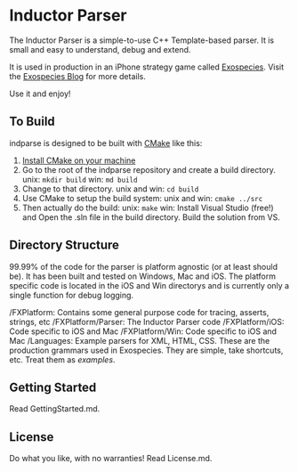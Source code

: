 
Inductor Parser
===============
The Inductor Parser is a simple-to-use C++ Template-based parser.  It is small and easy to understand, debug and extend.

It is used in production in an iPhone strategy game called [Exospecies](https://www.exospecies.com). Visit the [Exospecies Blog](https://www.exospecies.com/blog) for more details.

Use it and enjoy!

To Build
--------
indparse is designed to be built with [CMake](https://cmake.org) like this:

1. [Install CMake on your machine](https://cmake.org/install/)
2. Go to the root of the indparse repository and create a build directory. 
	unix: `mkdir build`
	win: `md build`
3. Change to that directory.
	unix and win: `cd build`
4. Use CMake to setup the build system:
	unix and win: `cmake ../src`
5. Then actually do the build:
	unix: `make`
	win: Install Visual Studio (free!) and Open the .sln file in the build directory.  Build the solution from VS.

Directory Structure
-------------------
99.99% of the code for the parser is platform agnostic (or at least should be). It has been built and tested on Windows, Mac and iOS. The platform specific code is located in the iOS and Win directorys and is currently only a single function for debug logging.

/FXPlatform: 		Contains some general purpose code for tracing, asserts, strings, etc
/FXPlatform/Parser: The Inductor Parser code
/FXPlatform/iOS: 	Code specific to iOS and Mac
/FXPlatform/Win: 	Code specific to iOS and Mac
/Languages:			Example parsers for XML, HTML, CSS. These are the production grammars used in Exospecies. They are simple, take shortcuts, etc.  Treat them as *examples*.

Getting Started
-------------------
Read GettingStarted.md.

License
---------
Do what you like, with no warranties! Read License.md.